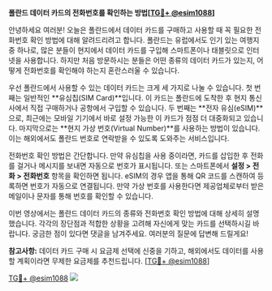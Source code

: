 **폴란드 데이터 카드의 전화번호를 확인하는 방법[[TG💪+ @esim1088](https://t.me/s/esim1088)]**

안녕하세요 여러분! 오늘은 폴란드에서 데이터 카드를 구매하고 사용할 때 꼭 필요한 전화번호 확인 방법에 대해 알려드리려고 합니다. 폴란드는 유럽에서도 인기 있는 여행지 중 하나로, 많은 분들이 현지에서 데이터 카드를 구입해 스마트폰이나 태블릿으로 인터넷을 사용합니다. 하지만 처음 방문하시는 분들은 어떤 종류의 데이터 카드가 있는지, 어떻게 전화번호를 확인해야 하는지 혼란스러울 수 있습니다.

우선 폴란드에서 사용할 수 있는 데이터 카드는 크게 세 가지로 나눌 수 있습니다. 첫 번째는 일반적인 **유심칩(SIM Card)**입니다. 이 카드는 폴란드에 도착한 후 현지 통신사에서 직접 구매하거나 공항에서 구입할 수 있습니다. 두 번째는 **전자 유심(eSIM)**으로, 최근에는 모바일 기기에서 바로 설정 가능한 이 카드가 점점 더 대중화되고 있습니다. 마지막으로는 **현지 가상 번호(Virtual Number)**를 사용하는 방법이 있습니다. 이는 해외에서도 폴란드 번호로 연락받을 수 있도록 도와주는 서비스입니다.

전화번호 확인 방법은 간단합니다. 만약 유심칩을 사용 중이라면, 카드를 삽입한 후 전화를 걸거나 메시지를 보내면 자동으로 번호가 표시됩니다. 또는 스마트폰에서 **설정 > 전화 > 전화번호** 항목을 확인하면 됩니다. eSIM의 경우 앱을 통해 QR 코드를 스캔하여 등록하면 번호가 자동으로 연결됩니다. 만약 가상 번호를 사용한다면 제공업체로부터 받은 메일이나 문자를 통해 번호를 확인할 수 있습니다.

이번 영상에서는 폴란드 데이터 카드의 종류와 전화번호 확인 방법에 대해 상세히 설명했습니다. 각각의 장단점과 적합한 상황을 고려해 자신에게 맞는 카드를 선택하시길 바랍니다. 궁금한 점이 있다면 댓글을 남겨주세요. 여러분의 질문에 답변해 드릴게요!

**참고사항:** 데이터 카드 구매 시 요금제 선택에 신중을 기하고, 해외에서도 데이터를 사용할 계획이라면 무제한 요금제를 추천드립니다. [[TG💪+ @esim1088](https://t.me/s/esim1088)]

[TG💪+ @esim1088](https://t.me/s/esim1088) ![](https://i.postimg.cc/Y0z9fWf4/image.png)